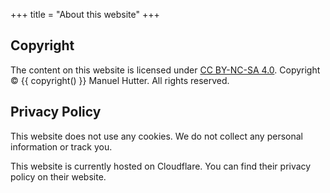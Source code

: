 +++
title = "About this website"
+++

## Copyright

The content on this website is licensed under [CC BY-NC-SA 4.0](http://creativecommons.org/licenses/by-nc-sa/4.0/).
Copyright &copy; {{ copyright() }} Manuel Hutter. All rights reserved.


## Privacy Policy

This website does not use any cookies. We do not collect any personal information or track you.

This website is currently hosted on Cloudflare. You can find their privacy policy on their website.
